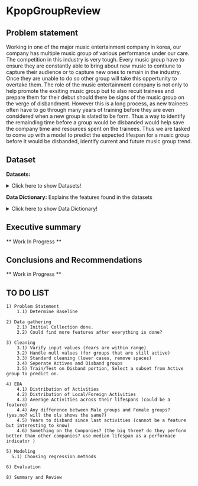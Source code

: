 # KpopGroupReview

## Problem statement

Working in one of the major music entertainment company in korea, our company has multiple music group of various performance under our care. The competition in this industry is very tough. Every music group have to ensure they are constantly able to bring about new music to contiune to capture their audience or to capture new ones to remain in the industry. Once they are unable to do so other group will take this oppertunity to overtake them. The role of the music entertainment company is not only to help promote the exsiting music group but to also recuit trainees and prepare them for their debut should there be signs of the music group on the verge of disbandment. However this is a long process, as new trainees often have to go through many years of training before they are even considered when a new group is slated to be form. Thus a way to identify the remainding time before a group would be disbanded would help save the company time and resources spent on the trainees. Thus we are tasked to come up with a model to predict the expected lifespan for a music group before it would be disbanded, identify current and future music group trend.

## Dataset
**Datasets:**
<details>
  <summary>Click here to show Datasets!</summary>

  |Dataset|Description|Source|
  |---|---|---|
  |KpopTrend2004To2021.csv|shows the trending value of keyword "KPOP" from 2004 to 2021|www.googletrend|
  |MusicGroup.csv|details of all the music groups from 1990 to 2021|https://kpop.fandom.com/|
  
</details>

**Data Dictionary:** Explains the features found in the datasets
<details>
  <summary>Click here to show Data Dictionary!</summary>
  
  |Feature|Type|Dataset|Description|
  |:---|:---|:---|:---|
  |**group_name**|*object*|MusicGroups.csv|Name of the KPOP group|
  |**company**|*object*|MusicGroups.csv|Name of the Company KPOP group is under|
  |**group_type**|*object*|MusicGroups.csv|Male or Female group|
  |**debut_year**|*int*|MusicGroups.csv|Year they officially debut|
  |**disband_year**|*int*|MusicGroups.csv|Year they offically disband|
  |**current_status**|*object*|MusicGroups.csv|Active or Disband|
  |**social_account**|*int*|MusicGroups.csv|Number of social media accounts|
  |**inactive_members**|*int*|MusicGroups.csv|Number of inactive members|
  |**current_members**|*int*|MusicGroups.csv|Current number of members|
  |**original_members_remainding**|*int*|MusicGroups.csv|Number of original members still with the group|
  |**initial_members**|*int*|MusicGroups.csv|Inital number of members|
  |**member_changes**|*int*|MusicGroups.csv|Number of member changes|
  |**subunits**|*int*|MusicGroups.csv|Number of sub-units|
  |**albums**|*int*|MusicGroups.csv|Number of album released|
  |**mini_albums**|*int*|MusicGroups.csv|Number of mini album released|
  |**other_albums**|*int*|MusicGroups.csv|Number of other types of album released|
  |**singles**|*int*|MusicGroups.csv|Number of single released|
  |**digital_singles**|*int*|MusicGroups.csv|Number of digital single released|
  |**other_singles**|*int*|MusicGroups.csv|Number of other type of single released|
  |**foreign_albums**|*int*|MusicGroups.csv|Number of album released in a foreign language|
  |**foreign_mini_albums**|*int*|MusicGroups.csv|Number of mini album released  in a foreign language|
  |**foreign_other_album**|*int*|MusicGroups.csv|Number of other types of album released in a foreign language|
  |**foreign_singles**|*int*|MusicGroups.csv|Number of single released in a foreign language|
  |**foreign_digital_singles**|*int*|MusicGroups.csv|Number of digital single released in a foreign language|
  |**foreign_other_singles**|*int*|MusicGroups.csv|Number of other type of single released in a foreign language|
  |**others**|*int*|MusicGroups.csv|Other kind od releases|
  |**last_production_year**|*int*|MusicGroups.csv|The year of the last released activity|
  |**total_releases**|*int*|MusicGroups.csv|Total number of releases regarless of type|
  
</details> 

## Executive summary

** Work In Progress **

## Conclusions and Recommendations

** Work in Progress **


## TO DO LIST 

    1) Problem Statement
        1.1) Determine Baseline

    2) Data gathering 
        2.1) Initial Collection done.
        2.2) Could find more features after everything is done?

    3) Cleaning
        3.1) Varify input values (Years are within range)
        3.2) Handle null values (for groups that are still active)
        3.3) Standard cleaning (lower cases, remove spaces)
        3.4) Seperate Actives and Disband groups
        3.5) Train/Test on Disband portion, Select a subset from Active group to predict on.

    4) EDA
        4.1) Distribution of Activities
        4.2) Distribution of Local/Foreign Activities
        4.3) Average Activities across their lifespans (could be a feature)
        4.4) Any difference between Male groups and Female groups? (yes,no? will the ols shows the same?)
        4.5) Years to disband since last activities (cannot be a feature but interesting to know)
        4.6) Something on the Companies? (the big three? do they perform better than other companies? use median lifespan as a performace indicator )

    5) Modeling
      5.1) Choosing regression methods

    6) Evaluation

    8) Summary and Review
